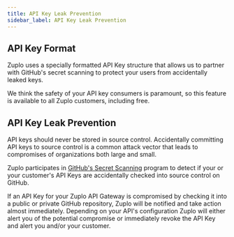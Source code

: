 ```yaml
---
title: API Key Leak Prevention
sidebar_label: API Key Leak Prevention
---
```


## API Key Format

Zuplo uses a specially formatted API Key structure that allows us to partner
with GitHub's secret scanning to protect your users from accidentally leaked
keys.

We think the safety of your API key consumers is paramount, so this feature is
available to all Zuplo customers, including free.

## API Key Leak Prevention

API keys should never be stored in source control. Accidentally committing API
keys to source control is a common attack vector that leads to compromises of
organizations both large and small.

Zuplo participates in
[GitHub's Secret Scanning](https://docs.github.com/en/code-security/secret-scanning/about-secret-scanning)
program to detect if your or your customer's API Keys are accidentally checked
into source control on GitHub.

If an API Key for your Zuplo API Gateway is compromised by checking it into a
public or private GitHub repository, Zuplo will be notified and take action
almost immediately. Depending on your API's configuration Zuplo will either
alert you of the potential compromise or immediately revoke the API Key and
alert you and/or your customer.
